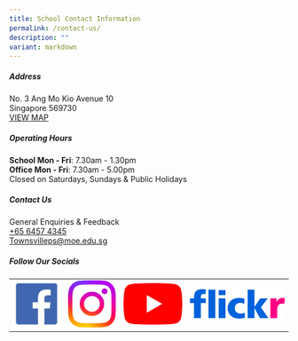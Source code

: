 ```yaml
---
title: School Contact Information
permalink: /contact-us/
description: ""
variant: markdown
---
```

##### **Address**

No. 3 Ang Mo Kio Avenue 10
<br>Singapore 569730
<br>[VIEW MAP](https://goo.gl/maps/wREPPXPxqu3Gq2Ap8)

##### Operating Hours

**School Mon - Fri**:&nbsp;7.30am - 1.30pm 
<br>**Office Mon - Fri**: 7.30am - 5.00pm
<br>Closed on Saturdays, Sundays &amp; Public Holidays

##### **Contact Us**
General Enquiries &amp; Feedback<br>
[+65 6457 4345](tel:+6564574345)<br>
[Townsvilleps@moe.edu.sg](mailto:Townsvilleps@moe.edu.sg)


##### **Follow Our Socials**

<table>
<tbody>
  <tr>
    <td><a href="https://www.facebook.com/TownsvillePrimarySchool" target="_blank"><img src="/images/Contact%20Us/facebook.png" style="width:200px"></a></td>
		<td><a href="https://www.instagram.com/townsvilleprimaryschool/" target="_blank"><img src="/images/Contact%20Us/Instagram_Glyph_Gradient.png" style="width:200px"></a></td>
    <td><a href="https://www.youtube.com/channel/UCOjvAvnhLhKg2xtkVOOnyhQ/" target="_blank"><img src="/images/Contact%20Us/yt_icon_rgb.png" style="width:250px"></a></td>
    <td><a href="https://www.flickr.com/photos/guangyangps/" target="_blank"><img src="/images/Contact%20Us/966e09a41a33f89fe18f2ab227336f09.png" style="width:400px"></a></td>
  </tr>
</tbody>
</table>
